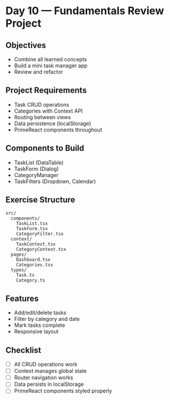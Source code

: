 # Day 10 — Fundamentals Review Project

## Objectives
- Combine all learned concepts
- Build a mini task manager app
- Review and refactor

## Project Requirements
- Task CRUD operations
- Categories with Context API
- Routing between views
- Data persistence (localStorage)
- PrimeReact components throughout

## Components to Build
- TaskList (DataTable)
- TaskForm (Dialog)
- CategoryManager
- TaskFilters (Dropdown, Calendar)

## Exercise Structure
```
src/
  components/
    TaskList.tsx
    TaskForm.tsx
    CategoryFilter.tsx
  context/
    TaskContext.tsx
    CategoryContext.tsx
  pages/
    Dashboard.tsx
    Categories.tsx
  types/
    Task.ts
    Category.ts
```

## Features
- Add/edit/delete tasks
- Filter by category and date
- Mark tasks complete
- Responsive layout

## Checklist
- [ ] All CRUD operations work
- [ ] Context manages global state
- [ ] Router navigation works
- [ ] Data persists in localStorage
- [ ] PrimeReact components styled properly